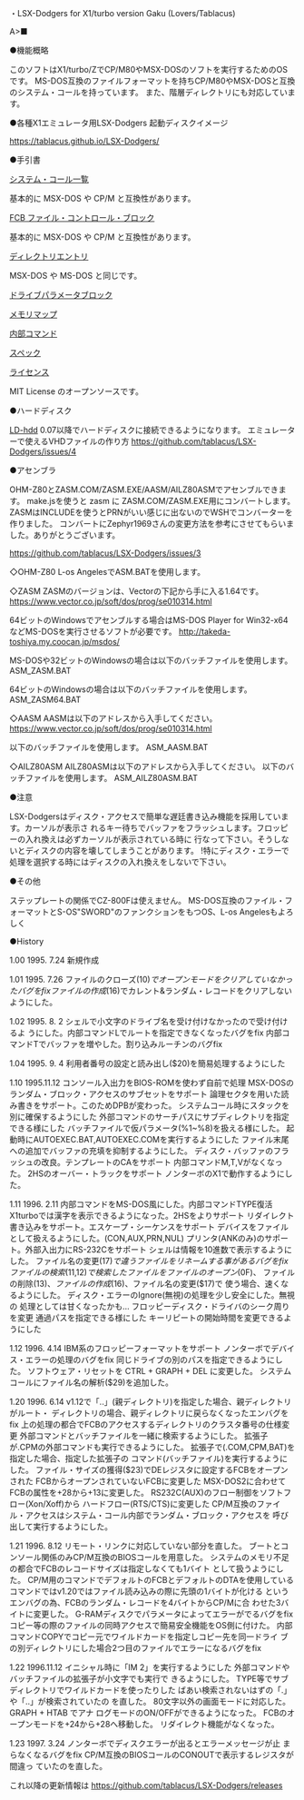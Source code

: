 ・LSX-Dodgers for X1/turbo version Gaku (Lovers/Tablacus)

A>■


●機能概略

 このソフトはX1/turbo/ZでCP/M80やMSX-DOSのソフトを実行するためのOSです。
MS-DOS互換のファイルフォーマットを持ちCP/M80やMSX-DOSと互換のシステム・コールを持っています。
また、階層ディレクトリにも対応しています。


●各種X1エミュレータ用LSX-Dodgers 起動ディスクイメージ

https://tablacus.github.io/LSX-Dodgers/


●手引書

[システム・コール一覧](https://github.com/tablacus/LSX-Dodgers/blob/master/LDCALL.TXT)

基本的に MSX-DOS や CP/M と互換性があります。

[FCB ファイル・コントロール・ブロック](https://github.com/tablacus/LSX-Dodgers/blob/master/LDFCB.TXT)

基本的に MSX-DOS や CP/M と互換性があります。

[ディレクトリエントリ](https://github.com/tablacus/LSX-Dodgers/blob/master/LDDIRENT.TXT)

MSX-DOS や MS-DOS と同じです。

[ドライブパラメータブロック](https://github.com/tablacus/LSX-Dodgers/blob/master/LDDPB.TXT)

[メモリマップ](https://github.com/tablacus/LSX-Dodgers/blob/master/LDMAP.TXT)

[内部コマンド](https://github.com/tablacus/LSX-Dodgers/blob/master/LDCMD.TXT)

[スペック](https://github.com/tablacus/LSX-Dodgers/blob/master/LDSPEC.TXT)

[ライセンス](https://github.com/tablacus/LSX-Dodgers/blob/master/LICENSE.TXT)

MIT License のオープンソースです。

●ハードディスク

[LD-hdd](https://github.com/ho-ogino/LD-hdd/releases) 0.07以降でハードディスクに接続できるようになります。
エミュレーターで使えるVHDファイルの作り方
https://github.com/tablacus/LSX-Dodgers/issues/4

●アセンブラ

OHM-Z80とZASM.COM/ZASM.EXE/AASM/AILZ80ASMでアセンブルできます。
make.jsを使うと zasm に ZASM.COM/ZASM.EXE用にコンバートします。
ZASMはINCLUDEを使うとPRNがいい感じに出ないのでWSHでコンバーターを作りました。
コンバートにZephyr1969さんの変更方法を参考にさせてもらいました。ありがとうございます。

https://github.com/tablacus/LSX-Dodgers/issues/3

◇OHM-Z80
L-os AngelesでASM.BATを使用します。

◇ZASM
ZASMのバージョンは、Vectorの下記から手に入る1.64です。
https://www.vector.co.jp/soft/dos/prog/se010314.html

64ビットのWindowsでアセンブルする場合はMS-DOS Player for Win32-x64などMS-DOSを実行させるソフトが必要です。
http://takeda-toshiya.my.coocan.jp/msdos/

MS-DOSや32ビットのWindowsの場合は以下のバッチファイルを使用します。
ASM_ZASM.BAT

64ビットのWindowsの場合は以下のバッチファイルを使用します。
ASM_ZASM64.BAT

◇AASM
AASMは以下のアドレスから入手してください。
https://www.vector.co.jp/soft/dos/prog/se010314.html

以下のバッチファイルを使用します。
ASM_AASM.BAT

◇AILZ80ASM
AILZ80ASMは以下のアドレスから入手してください。
以下のバッチファイルを使用します。
ASM_AILZ80ASM.BAT


●注意

 LSX-Dodgersはディスク・アクセスで簡単な遅廷書き込み機能を採用しています。カーソルが表示さ
れるキー待ちでバッファをフラッシュします。フロッピーの入れ換えは必ずカーソルが表示されている時に
行なって下さい。そうしないとディスクの内容を壊してしまうことがあります。
!特にディスク・エラーで処理を選択する時にはディスクの入れ換えをしないで下さい。


●その他

 ステップレートの関係でCZ-800Fは使えません。
MS-DOS互換のファイル・フォーマットとS-OS"SWORD"のファンクションをもつOS、L-os Angelesもよろしく


●History

1.00	1995. 7.24
新規作成

1.01	1995. 7.26
ファイルのクローズ($10)でオープンモードをクリアしていなかったバグをfix
ファイルの作成($16)でカレント&ランダム・レコードをクリアしないようにした。

1.02	1995. 8. 2
シェルで小文字のドライブ名を受け付けなかったので受け付けるよ
うにした。内部コマンドLでルートを指定できなくなったバグをfix
内部コマンドTでバッファを増やした。割り込みルーチンのバグfix

1.04	1995. 9. 4
利用者番号の設定と読み出し($20)を簡易処理するようにした

1.10	1995.11.12
コンソール入出力をBIOS-ROMを使わず自前で処理
MSX-DOSのランダム・ブロック・アクセスのサブセットをサポート
論理セクタを用いた読み書きをサポート。このためDPBが変わった。
システムコール時にスタックを別に確保するようにした
外部コマンドのサーチパスにサブディレクトリを指定できる様にした
バッチファイルで仮パラメータ(%1~%8)を扱える様にした。
起動時にAUTOEXEC.BAT,AUTOEXEC.COMを実行するようにした
ファイル末尾への追加でバッファの充填を抑制するようにした。
ディスク・バッファのフラッシュの改良。テンプレートのCAをサポート
内部コマンドM,T,Vがなくなった。
2HSのオーバー・トラックをサポート
ノンターボのX1で動作するようにした。

1.11	1996. 2.11
内部コマンドをMS-DOS風にした。内部コマンドTYPE復活
X1turboでは漢字を表示できるようになった。2HSをよりサポート
リダイレクト書き込みをサポート。エスケープ・シーケンスをサポート
デバイスをファイルとして扱えるようにした。(CON,AUX,PRN,NUL)
プリンタ(ANKのみ)のサポート。外部入出力にRS-232Cをサポート
シェルは情報を10進数で表示するようにした。
ファイル名の変更($17)で違うファイルをリネームする事があるバグをfix
ファイルの検索($11,$12)で検索したファイルをファイルのオープン($0F)、
ファイルの削除($13)、ファイルの作成($16)、ファイル名の変更($17)で
使う場合、速くなるようにした。
ディスク・エラーのIgnore(無視)の処理を少し安全にした。無視の
処理としては甘くなったかも…
フロッピーディスク・ドライバのシーク周りを変更
通過パスを指定できる様にした
キーリピートの開始時間を変更できるようにした

1.12	1996. 4.14
IBM系のフロッピーフォーマットをサポート
ノンターボでデバイス・エラーの処理のバグをfix
同じドライブの別のパスを指定できるようにした。
ソフトウェア・リセットを CTRL + GRAPH + DEL に変更した。
システムコールにファイル名の解析($29)を追加した。

1.20	1996. 6.14
v1.12で「..」(親ディレクトリ)を指定した場合、親ディレクトリがルート・
ディレクトリの場合、親ディレクトリに戻らなくなったエンバグをfix
上の処理の都合でFCBのアクセスするディレクトリのクラスタ番号の仕様変更
外部コマンドとバッチファイルを一緒に検索するようにした。
拡張子が.CPMの外部コマンドも実行できるようにした。
拡張子で(.COM,CPM,BAT)を指定した場合、指定した拡張子の
コマンド(バッチファイル)を実行するようにした。
ファイル・サイズの獲得($23)でDEレジスタに設定するFCBをオープンされた
FCBからオープンされていないFCBに変更した
MSX-DOS2に合わせてFCBの属性を+28から+13に変更した。
RS232C(AUX)のフロー制御をソフトフロー(Xon/Xoff)から
ハードフロー(RTS/CTS)に変更した
CP/M互換のファイル・アクセスはシステム・コール内部でランダム・ブロック・アクセスを
呼び出して実行するようにした。

1.21	1996. 8.12
リモート・リンクに対応していない部分を直した。
ブートとコンソール関係のみCP/M互換のBIOSコールを用意した。
システムのメモリ不足の都合でFCBのレコードサイズは指定しなくても1バイト
として扱うようにした。
CP/M用のコマンドでデフォルトのFCBとデフォルトのDTAを使用している
コマンドではv1.20ではファイル読み込みの際に先頭の1バイトが化ける
というエンバグの為、FCBのランダム・レコードを4バイトからCP/Mに合
わせた3バイトに変更した。
G-RAMディスクでパラメータによってエラーがでるバグをfix
コピー等の際のファイルの同時アクセスで簡易安全機能をOS側に付けた。
内部コマンドCOPYでコピー元でワイルドカードを指定しコピー先を同一ドライ
ブの別ディレクトリにした場合2つ目のファイルでエラーになるバグをfix

1.22	1996.11.12
イニシャル時に「IM 2」を実行するようにした
外部コマンドやバッチファイルの拡張子が小文字でも実行で
きるようにした。
TYPE等でサブディレクトリでワイルドカードを使ったりした
ばあい検索されないはずの「.」や「..」が検索されていたの
を直した。
80文字以外の画面モードに対応した。 GRAPH + HTAB でアナ
ログモードのON/OFFができるようになった。
FCBのオープンモードを+24から+28へ移動した。
リダイレクト機能がなくなった。

1.23	1997. 3.24
ノンターボでディスクエラーが出るとエラーメッセージが止
まらなくなるバグをfix
CP/M互換のBIOSコールのCONOUTで表示するレジスタが間違っ
ていたのを直した。

これ以降の更新情報は
https://github.com/tablacus/LSX-Dodgers/releases
